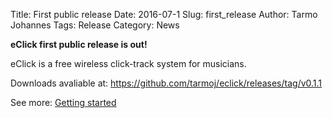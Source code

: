 Title: First public release
Date: 2016-07-1
Slug: first_release
Author: Tarmo Johannes
Tags: Release
Category: News


**eClick first public release is out!**

eClick is a free wireless click-track system for musicians.

Downloads avaliable at: <https://github.com/tarmoj/eclick/releases/tag/v0.1.1>

See more: [Getting started](pages/getting-started.html)


